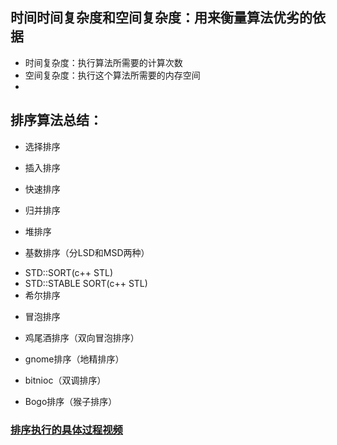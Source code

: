 ## 时间时间复杂度和空间复杂度：用来衡量算法优劣的依据
* 时间复杂度：执行算法所需要的计算次数
* 空间复杂度：执行这个算法所需要的内存空间
* 

## 排序算法总结：
* 选择排序
> 

* 插入排序
>

* 快速排序
>

* 归并排序
>

* 堆排序
>

* 基数排序（分LSD和MSD两种）
>

* STD::SORT(c++ STL)
* STD::STABLE SORT(c++ STL)
* 希尔排序
>

* 冒泡排序
>

* 鸡尾酒排序（双向冒泡排序）
> 

* gnome排序（地精排序）
>

* bitnioc（双调排序）
>

* Bogo排序（猴子排序）
>

### [排序执行的具体过程视频](http://v.youku.com/v_show/id_XNTkwNzI5OTIw.html)

